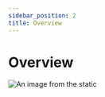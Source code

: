 ```yaml
---
sidebar_position: 2
title: Overview
---
```


# Overview

![An image from the static](/img/locations_overview.png)
